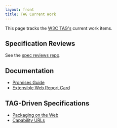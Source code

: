```yaml
---
layout: front
title: TAG Current Work
---
```


This page tracks the [W3C TAG's](http://www.w3.org/2001/tag/) current work items.

## Specification Reviews

See the [spec reviews repo](https://github.com/w3ctag/spec-reviews).

## Documentation

* [Promises Guide](https://github.com/w3ctag/promises-guide)
* [Extensible Web Report Card](https://github.com/w3ctag/extensible-web-report-card)

## TAG-Driven Specifications

* [Packaging on the Web](https://github.com/w3ctag/packaging-on-the-web)
* [Capability URLs](https://github.com/w3ctag/capability-urls)